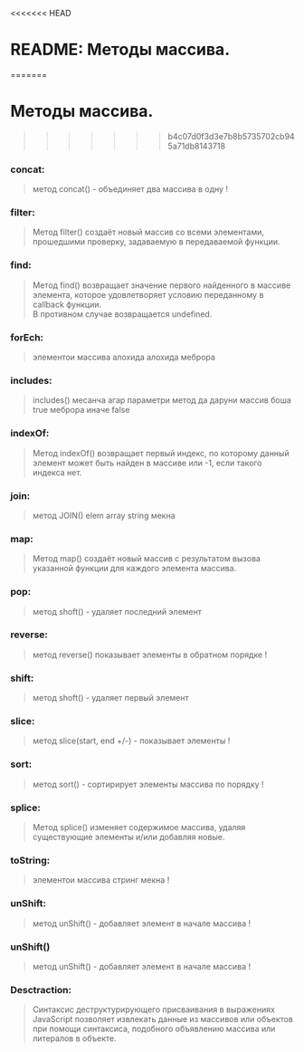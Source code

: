 <<<<<<< HEAD
# README: Методы массива.

=======
# Методы массива.
>>>>>>> b4c07d0f3d3e7b8b5735702cb945a71db8143718
### concat:

> метод concat() - объединяет два массива в одну !

### filter:

> Метод filter() создаёт новый массив со всеми элементами, прошедшими проверку, задаваемую в передаваемой функции.

### find:

> Метод find() возвращает значение первого найденного в массиве элемента,
> которое удовлетворяет условию переданному в callback функции.  
> В противном случае возвращается undefined.

### forEch:

> элементои массива алохида алохида меброра

### includes:

> includes() месанча агар параметри метод да даруни массив боша true меброра иначе false

### indexOf:

> Метод indexOf() возвращает первый индекс, по которому данный элемент может быть найден в массиве
> или -1, если такого индекса нет.

### join:

> метод JOIN() elem array string мекна

### map:

> Метод map() создаёт новый массив с результатом вызова указанной функции для каждого элемента массива.

### pop:

> метод shoft() - удаляет последний элемент

### reverse:

> метод reverse() показывает элементы в обратном порядке !

### shift:

> метод shoft() - удаляет первый элемент

### slice:

> метод slice(start, end +/-) - показывает элементы !

### sort:

> метод sort() - сортирирует элементы массива по порядку !

### splice:

> Метод splice() изменяет содержимое массива, удаляя существующие элементы и/или добавляя новые.

### toString:

> элементои массива стринг мекна !

### unShift:

> метод unShift() - добавляет элемент в начале массива !
### unShift()
>метод unShift() - добавляет элемент в начале массива !

### Desctraction:

> Синтаксис деструктурирующего присваивания в выражениях JavaScript позволяет извлекать данные из массивов или объектов при помощи синтаксиса, подобного объявлению массива или литералов в объекте.
